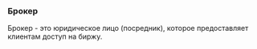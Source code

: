 ### Брокер
Брокер - это юридическое лицо (посредник), которое предоставляет клиентам доступ на биржу.